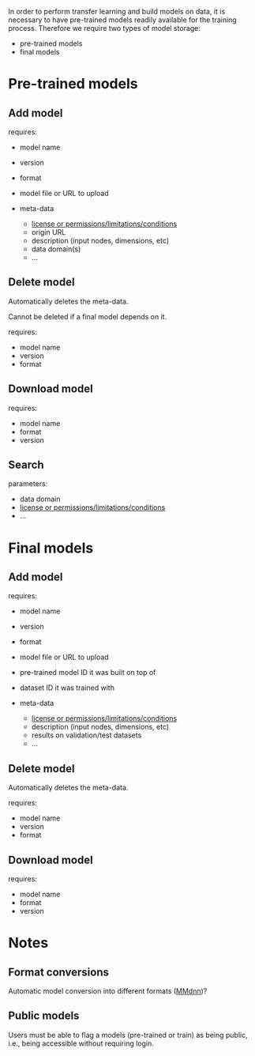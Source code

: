 In order to perform transfer learning and build models on data, it is necessary 
to have pre-trained models readily available for the training process.
Therefore we require two types of model storage:

* pre-trained models
* final models

# Pre-trained models

## Add model

requires:

  * model name
  * version
  * format
  * model file or URL to upload
  * meta-data

    * [license or permissions/limitations/conditions](license_overview.md)
    * origin URL
    * description (input nodes, dimensions, etc)
    * data domain(s)
    * ...

## Delete model

Automatically deletes the meta-data.

Cannot be deleted if a final model depends on it.

requires:

  * model name
  * version
  * format

## Download model

requires:

  * model name
  * format
  * version


## Search

parameters:

  * data domain
  * [license or permissions/limitations/conditions](license_overview.md)
  * ...


# Final models

## Add model

requires:

  * model name
  * version
  * format
  * model file or URL to upload
  * pre-trained model ID it was built on top of
  * dataset ID it was trained with
  * meta-data

    * [license or permissions/limitations/conditions](license_overview.md)
    * description (input nodes, dimensions, etc)
    * results on validation/test datasets
    * ...

## Delete model

Automatically deletes the meta-data.

requires:

  * model name
  * version
  * format

## Download model

requires:

  * model name
  * format
  * version


# Notes


## Format conversions

Automatic model conversion into different formats ([MMdnn](https://github.com/Microsoft/MMdnn))?


## Public models

Users must be able to flag a models (pre-trained or train) as being public, 
i.e., being accessible without requiring login.


